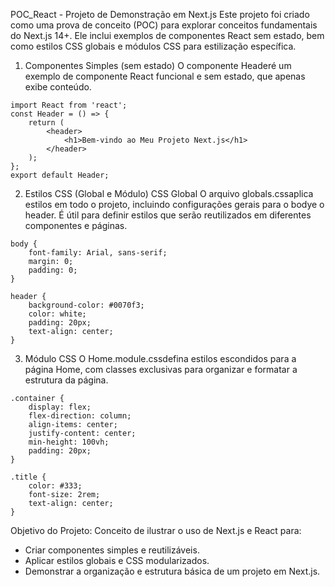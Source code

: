 POC_React - Projeto de Demonstração em Next.js
Este projeto foi criado como uma prova de conceito (POC) para explorar conceitos fundamentais do Next.js 14+. Ele inclui exemplos de componentes React sem estado, bem como estilos CSS globais e módulos CSS para estilização específica.


1) Componentes Simples (sem estado)
    O componente Headeré um exemplo de componente React funcional e sem estado, que apenas exibe conteúdo.
```
import React from 'react';
const Header = () => {
    return (
        <header>
            <h1>Bem-vindo ao Meu Projeto Next.js</h1>
        </header>
    );
};
export default Header;
```


2) Estilos CSS (Global e Módulo)
    CSS Global
    O arquivo globals.cssaplica estilos em todo o projeto, incluindo configurações gerais para o bodye o header. É útil para definir estilos que serão reutilizados em diferentes componentes e páginas.
```
body {
    font-family: Arial, sans-serif;
    margin: 0;
    padding: 0;
}

header {
    background-color: #0070f3;
    color: white;
    padding: 20px;
    text-align: center;
}
```


3) Módulo CSS
    O Home.module.cssdefina estilos escondidos para a página Home, com classes exclusivas para organizar e formatar a estrutura da página.
```
.container {
    display: flex;
    flex-direction: column;
    align-items: center;
    justify-content: center;
    min-height: 100vh;
    padding: 20px;
}

.title {
    color: #333;
    font-size: 2rem;
    text-align: center;
}
```


Objetivo do Projeto:
Conceito de ilustrar o uso de Next.js e React para:
- Criar componentes simples e reutilizáveis.
- Aplicar estilos globais e CSS modularizados.
- Demonstrar a organização e estrutura básica de um projeto em Next.js.
